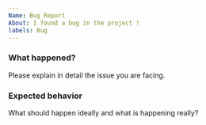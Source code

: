 ```yaml
---
Name: Bug Report
About: I found a bug in the project !
labels: Bug
---
```


### What happened?


  Please explain in detail the issue you are facing.


### Expected behavior


  What should happen ideally and what is happening really?

